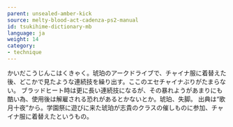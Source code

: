 ```yaml
---
parent: unsealed-amber-kick
source: melty-blood-act-cadenza-ps2-manual
id: tsukihime-dictionary-mb
language: ja
weight: 14
category:
- technique
---
```


かいだこうじんこはくきゃく。琥珀のアークドライブで、チャイナ服に着替えた後、どこかで見たような連続技を繰り出す。ここのエセチャイナぶりがたまらない。
ブラッドヒート時は更に長い連続技になるが、その暴れようがあまりにも酷い為、使用後は解雇される恐れがあるとかないとか。琥珀、失脚。
出典は“歌月十夜”から。学園祭に遊びに来た琥珀が志貴のクラスの催しものに参加、チャイナ服に着替えたというもの。
